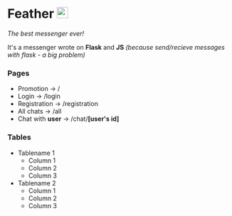 # Feather <img src="http://files.suheugene.ru/b_icon.png" alt="Feather app icon" height="25" width="25">
*The best messenger ever!*

It's a messenger wrote on **Flask** and **JS** *(because send/recieve messages with flask - a big problem)*

### Pages
- Promotion -> /
- Login -> /login
- Registration -> /registration
- All chats -> /all
- Chat with __user__ -> /chat/__[user's id]__

### Tables
- Tablename 1
  - Column 1
  - Column 2
  - Column 3
- Tablename 2
  - Column 1
  - Column 2
  - Column 3
